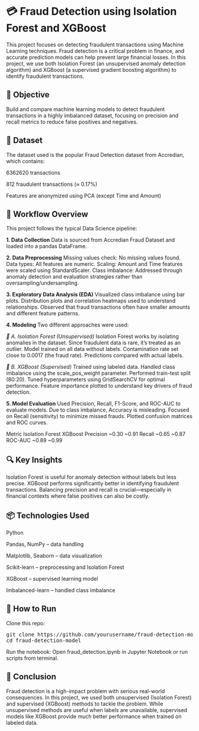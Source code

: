 # 💳 Fraud Detection using Isolation Forest and XGBoost
This project focuses on detecting fraudulent transactions using Machine Learning techniques. Fraud detection is a critical problem in finance, and accurate prediction models can help prevent large financial losses. In this project, we use both Isolation Forest (an unsupervised anomaly detection algorithm) and XGBoost (a supervised gradient boosting algorithm) to identify fraudulent transactions.

## 🧠 Objective
Build and compare machine learning models to detect fraudulent transactions in a highly imbalanced dataset, focusing on precision and recall metrics to reduce false positives and negatives.

## 📂 Dataset
The dataset used is the popular Fraud Detection dataset from Accredian, which contains:

6362620 transactions

812 fraudulent transactions (≈ 0.17%)

Features are anonymized using PCA (except Time and Amount)

## 🔄 Workflow Overview
This project follows the typical Data Science pipeline:

<b>1. Data Collection</b>
Data is sourced from Accredian Fraud Dataset and loaded into a pandas DataFrame.

<b>2. Data Preprocessing</b>
Missing values check: No missing values found.
Data types: All features are numeric.
Scaling: Amount and Time features were scaled using StandardScaler.
Class imbalance: Addressed through anomaly detection and evaluation strategies rather than oversampling/undersampling.

<b>3. Exploratory Data Analysis (EDA)</b>
Visualized class imbalance using bar plots.
Distribution plots and correlation heatmaps used to understand relationships.
Observed that fraud transactions often have smaller amounts and different feature patterns.

<b>4. Modeling</b>
Two different approaches were used:

<i>🔹 A. Isolation Forest (Unsupervised)</i>
  Isolation Forest works by isolating anomalies in the dataset.
  Since fraudulent data is rare, it’s treated as an outlier.
  Model trained on all data without labels.
  Contamination rate set close to 0.0017 (the fraud rate).
  Predictions compared with actual labels.

<i>🔹 B. XGBoost (Supervised)</i>
Trained using labeled data.
Handled class imbalance using the scale_pos_weight parameter.
Performed train-test split (80:20).
Tuned hyperparameters using GridSearchCV for optimal performance.
Feature importance plotted to understand key drivers of fraud detection.

<b>5. Model Evaluation</b>
Used Precision, Recall, F1-Score, and ROC-AUC to evaluate models.
Due to class imbalance, Accuracy is misleading.
Focused on Recall (sensitivity) to minimize missed frauds.
Plotted confusion matrices and ROC curves.

Metric	Isolation Forest	XGBoost
Precision	~0.30	~0.91
Recall	~0.65	~0.87
ROC-AUC	~0.89	~0.99

## 🔍 Key Insights
Isolation Forest is useful for anomaly detection without labels but less precise.
XGBoost performs significantly better in identifying fraudulent transactions.
Balancing precision and recall is crucial—especially in financial contexts where false positives can also be costly.

## 📦 Technologies Used
Python

Pandas, NumPy – data handling

Matplotlib, Seaborn – data visualization

Scikit-learn – preprocessing and Isolation Forest

XGBoost – supervised learning model

Imbalanced-learn – handled class imbalance

## 🚀 How to Run
Clone this repo:

<pre>
git clone https://github.com/yourusername/fraud-detection-model.git
cd fraud-detection-model
</pre>

Run the notebook:
Open fraud_detection.ipynb in Jupyter Notebook or run scripts from terminal.


## 📌 Conclusion
Fraud detection is a high-impact problem with serious real-world consequences. In this project, we used both unsupervised (Isolation Forest) and supervised (XGBoost) methods to tackle the problem. While unsupervised methods are useful when labels are unavailable, supervised models like XGBoost provide much better performance when trained on labeled data.


